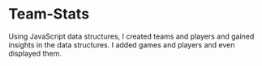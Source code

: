 # Team-Stats
Using JavaScript data structures, I created teams and players and gained insights in the data structures. I added games and players and even displayed them.
